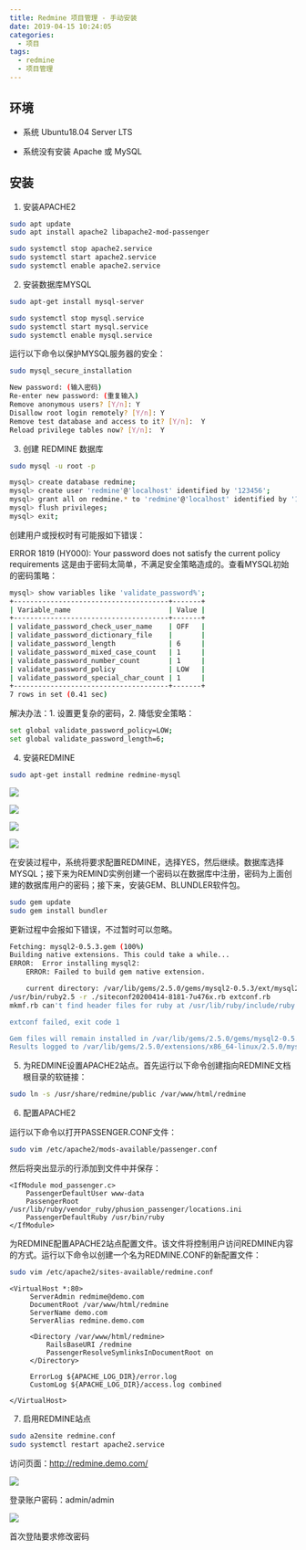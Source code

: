 ```yaml
---
title: Redmine 项目管理 - 手动安装
date: 2019-04-15 10:24:05
categories:
  - 项目
tags:
  - redmine
  - 项目管理
---
```


## 环境

- 系统 Ubuntu18.04 Server LTS

- 系统没有安装 Apache 或 MySQL

## 安装

1. 安装APACHE2

```sh
sudo apt update
sudo apt install apache2 libapache2-mod-passenger

sudo systemctl stop apache2.service
sudo systemctl start apache2.service
sudo systemctl enable apache2.service
```

2. 安装数据库MYSQL

```sh
sudo apt-get install mysql-server

sudo systemctl stop mysql.service
sudo systemctl start mysql.service
sudo systemctl enable mysql.service
```

运行以下命令以保护MYSQL服务器的安全：

```sh
sudo mysql_secure_installation         

New password: (输入密码)
Re-enter new password: (重复输入)
Remove anonymous users? [Y/n]: Y
Disallow root login remotely? [Y/n]: Y
Remove test database and access to it? [Y/n]:  Y
Reload privilege tables now? [Y/n]:  Y
```

3. 创建 REDMINE 数据库

```sh
sudo mysql -u root -p

mysql> create database redmine;
mysql> create user 'redmine'@'localhost' identified by '123456';
mysql> grant all on redmine.* to 'redmine'@'localhost' identified by '123456' with grant option;
mysql> flush privileges;
mysql> exit;
```

创建用户或授权时有可能报如下错误：

ERROR 1819 (HY000): Your password does not satisfy the current policy requirements
这是由于密码太简单，不满足安全策略造成的。查看MYSQL初始的密码策略：

```sh
mysql> show variables like 'validate_password%';
+--------------------------------------+-------+
| Variable_name                        | Value |
+--------------------------------------+-------+
| validate_password_check_user_name    | OFF   |
| validate_password_dictionary_file    |       |
| validate_password_length             | 6     |
| validate_password_mixed_case_count   | 1     |
| validate_password_number_count       | 1     |
| validate_password_policy             | LOW   |
| validate_password_special_char_count | 1     |
+--------------------------------------+-------+
7 rows in set (0.41 sec)
```

解决办法：1. 设置更复杂的密码，2. 降低安全策略：

```sh
set global validate_password_policy=LOW;
set global validate_password_length=6;
```

4. 安装REDMINE

```sh
sudo apt-get install redmine redmine-mysql
```

![](/images/npm-package-publish-01.webp)

![](/images/npm-package-publish-02.webp)

![](/images/npm-package-publish-03.webp)

![](/images/npm-package-publish-04.webp)

在安装过程中，系统将要求配置REDMINE，选择YES，然后继续。数据库选择MYSQL；接下来为REMIND实例创建一个密码以在数据库中注册，密码为上面创建的数据库用户的密码；接下来，安装GEM、BLUNDLER软件包。

```sh
sudo gem update
sudo gem install bundler
```

更新过程中会报如下错误，不过暂时可以忽略。

```sh
Fetching: mysql2-0.5.3.gem (100%)
Building native extensions. This could take a while...
ERROR:  Error installing mysql2:
    ERROR: Failed to build gem native extension.

    current directory: /var/lib/gems/2.5.0/gems/mysql2-0.5.3/ext/mysql2
/usr/bin/ruby2.5 -r ./siteconf20200414-8181-7u476x.rb extconf.rb
mkmf.rb can't find header files for ruby at /usr/lib/ruby/include/ruby.h

extconf failed, exit code 1

Gem files will remain installed in /var/lib/gems/2.5.0/gems/mysql2-0.5.3 for inspection.
Results logged to /var/lib/gems/2.5.0/extensions/x86_64-linux/2.5.0/mysql2-0.5.3/gem_make.out
```

5. 为REDMINE设置APACHE2站点。首先运行以下命令创建指向REDMINE文档根目录的软链接：

```sh
sudo ln -s /usr/share/redmine/public /var/www/html/redmine
```

6. 配置APACHE2

运行以下命令以打开PASSENGER.CONF文件：

```sh
sudo vim /etc/apache2/mods-available/passenger.conf
```

然后将突出显示的行添加到文件中并保存：

```
<IfModule mod_passenger.c>
    PassengerDefaultUser www-data
    PassengerRoot /usr/lib/ruby/vendor_ruby/phusion_passenger/locations.ini
    PassengerDefaultRuby /usr/bin/ruby
</IfModule>
```

为REDMINE配置APACHE2站点配置文件。该文件将控制用户访问REDMINE内容的方式。运行以下命令以创建一个名为REDMINE.CONF的新配置文件：

```sh
sudo vim /etc/apache2/sites-available/redmine.conf
```

```
<VirtualHost *:80>
     ServerAdmin redmime@demo.com
     DocumentRoot /var/www/html/redmine
     ServerName demo.com
     ServerAlias redmine.demo.com

     <Directory /var/www/html/redmine>
         RailsBaseURI /redmine
         PassengerResolveSymlinksInDocumentRoot on
     </Directory>

     ErrorLog ${APACHE_LOG_DIR}/error.log
     CustomLog ${APACHE_LOG_DIR}/access.log combined

</VirtualHost>
```

7. 启用REDMINE站点

```sh
sudo a2ensite redmine.conf
sudo systemctl restart apache2.service
```

访问页面：http://redmine.demo.com/

![](/images/npm-package-publish-05.webp)

登录账户密码：admin/admin

![](/images/npm-package-publish-06.webp)

首次登陆要求修改密码
